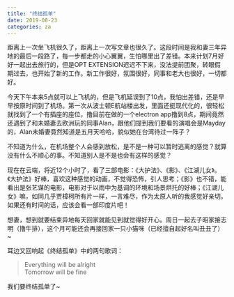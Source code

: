 ```yaml
---
title: "终结孤单"
date: 2019-08-23
categories: za
---
```


距离上一次坐飞机很久了，距离上一次写文章也很久了。这段时间是我和妻三年异地的最后一段路了，每一步都走的小心翼翼，生怕哪里出了差错。本来计划7月好好一起出去旅行的，但是OPT EXTENSION迟迟不下来，没法提前团聚，转眼假期过去，也开始了新的工作。新工作很好，氛围很好，同事和老大也很好，一切都好。

今天下午本来5点就可以上飞机的，但是飞机延误到了10点，我怕出差错，还是早早按原时间到了机场。第一次从波士顿E航站楼出发，里面还挺现代化的，很轻松就找到了一个有插座的座位，撸目前在做的一个electron app撸到8点，期间竟然还遇到了和未婚妻去欧洲玩的同事Alan，跟他们提到我们要看的演唱会是Mayday的，Alan未婚妻竟然知道是五月天哈哈，貌似她在台湾待过一阵子？

不知道为什么，在机场整个人会感到放松，是不是一种可以暂时逃离的感觉？就算没有什么不顺心的事。不知道别人是不是也会有这样的感觉？

现在在云端，将近12个小时了，看了三部电影：《大护法》、《影》、《江湖儿女》。《大护法》好棒，喜欢这种感觉的动画，不觉得恐怖，引人思考；《影》也不错，能看出是张艺谋的电影，电影对于以雨中为基调的环境和场景烘托的好棒；《江湖儿女》嘛，如同几乎贾樟柯所有片一样，一言难尽，作为太原人听的我感觉好亲切。如果还有时间的话，应该会看一部印度片吧！

想妻，想到就要结束异地每天回家就能见到就觉得好开心。周日一起去子昭家接志明（撸牛排），这个月可能还会再接回家一只小猫咪（已经擅自起好名叫丑丑了）~

耳边又回响起《终结孤单》中的两句歌词：
> Everything will be alright  
> Tomorrow will be fine

我们要终结孤单了~